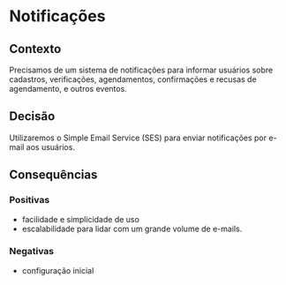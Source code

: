 # Notificações

## Contexto

Precisamos de um sistema de notificações para informar usuários sobre cadastros, verificações, agendamentos, confirmações e recusas de agendamento, e outros eventos.

## Decisão

Utilizaremos o Simple Email Service (SES) para enviar notificações por e-mail aos usuários.

## Consequências

### Positivas

- facilidade e simplicidade de uso
- escalabilidade para lidar com um grande volume de e-mails.

### Negativas

- configuração inicial
